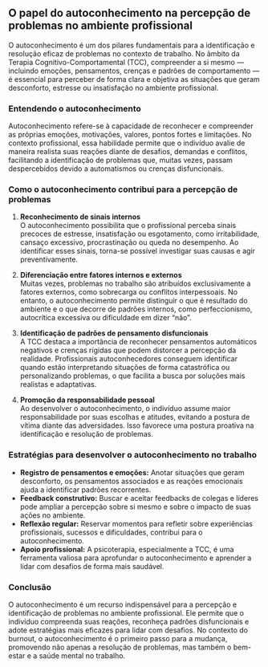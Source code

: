 
## O papel do autoconhecimento na percepção de problemas no ambiente profissional

O autoconhecimento é um dos pilares fundamentais para a identificação e resolução eficaz de problemas no contexto de trabalho. No âmbito da Terapia Cognitivo-Comportamental (TCC), compreender a si mesmo — incluindo emoções, pensamentos, crenças e padrões de comportamento — é essencial para perceber de forma clara e objetiva as situações que geram desconforto, estresse ou insatisfação no ambiente profissional.

### Entendendo o autoconhecimento

Autoconhecimento refere-se à capacidade de reconhecer e compreender as próprias emoções, motivações, valores, pontos fortes e limitações. No contexto profissional, essa habilidade permite que o indivíduo avalie de maneira realista suas reações diante de desafios, demandas e conflitos, facilitando a identificação de problemas que, muitas vezes, passam despercebidos devido a automatismos ou crenças disfuncionais.

### Como o autoconhecimento contribui para a percepção de problemas

1. **Reconhecimento de sinais internos**  
   O autoconhecimento possibilita que o profissional perceba sinais precoces de estresse, insatisfação ou esgotamento, como irritabilidade, cansaço excessivo, procrastinação ou queda no desempenho. Ao identificar esses sinais, torna-se possível investigar suas causas e agir preventivamente.

2. **Diferenciação entre fatores internos e externos**  
   Muitas vezes, problemas no trabalho são atribuídos exclusivamente a fatores externos, como sobrecarga ou conflitos interpessoais. No entanto, o autoconhecimento permite distinguir o que é resultado do ambiente e o que decorre de padrões internos, como perfeccionismo, autocrítica excessiva ou dificuldade em dizer “não”.

3. **Identificação de padrões de pensamento disfuncionais**  
   A TCC destaca a importância de reconhecer pensamentos automáticos negativos e crenças rígidas que podem distorcer a percepção da realidade. Profissionais autoconhecedores conseguem identificar quando estão interpretando situações de forma catastrófica ou personalizando problemas, o que facilita a busca por soluções mais realistas e adaptativas.

4. **Promoção da responsabilidade pessoal**  
   Ao desenvolver o autoconhecimento, o indivíduo assume maior responsabilidade por suas escolhas e atitudes, evitando a postura de vítima diante das adversidades. Isso favorece uma postura proativa na identificação e resolução de problemas.

### Estratégias para desenvolver o autoconhecimento no trabalho

- **Registro de pensamentos e emoções:** Anotar situações que geram desconforto, os pensamentos associados e as reações emocionais ajuda a identificar padrões recorrentes.
- **Feedback construtivo:** Buscar e aceitar feedbacks de colegas e líderes pode ampliar a percepção sobre si mesmo e sobre o impacto de suas ações no ambiente.
- **Reflexão regular:** Reservar momentos para refletir sobre experiências profissionais, sucessos e dificuldades, contribui para o autoconhecimento.
- **Apoio profissional:** A psicoterapia, especialmente a TCC, é uma ferramenta valiosa para aprofundar o autoconhecimento e aprender a lidar com desafios de forma mais saudável.

### Conclusão

O autoconhecimento é um recurso indispensável para a percepção e identificação de problemas no ambiente profissional. Ele permite que o indivíduo compreenda suas reações, reconheça padrões disfuncionais e adote estratégias mais eficazes para lidar com desafios. No contexto do burnout, o autoconhecimento é o primeiro passo para a mudança, promovendo não apenas a resolução de problemas, mas também o bem-estar e a saúde mental no trabalho.
```
